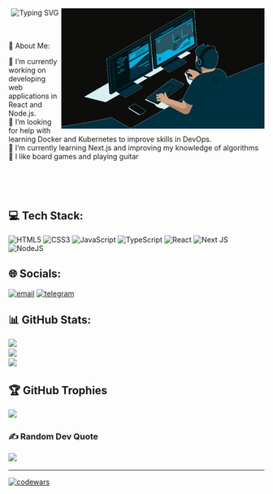 <div align="center"><img src="https://readme-typing-svg.herokuapp.com?font=Fira+Code&size=20&duration=3500&pause=1000&color=00fc00&multiline=true&width=450&height=60&lines=Hi%2C+I%E2%80%99m+Ruslan+Yarmukhametov;And+I%60m+a+FrontEnd+Developer" alt="Typing SVG" />
<img align="right" alt="Coding" width="400" src="./images/coding.gif"></div>

<br>
<br>

💫 About Me:

🔭 I’m currently working on developing web applications in React and Node.js.<br>🤝 I’m looking for help with learning Docker and Kubernetes to improve skills in DevOps.<br>🌱 I’m currently learning Next.js and improving my knowledge of algorithms<br>🎸 I like board games and playing guitar<br>

<br>
<br>
<br>

## 💻 Tech Stack:
![HTML5](https://img.shields.io/badge/html5-%23E34F26.svg?style=for-the-badge&logo=html5&logoColor=white)
![CSS3](https://img.shields.io/badge/css3-%231572B6.svg?style=for-the-badge&logo=css3&logoColor=white)
![JavaScript](https://img.shields.io/badge/javascript-%23323330.svg?style=for-the-badge&logo=javascript&logoColor=%23F7DF1E)
![TypeScript](https://img.shields.io/badge/typescript-%23007ACC.svg?style=for-the-badge&logo=typescript&logoColor=white)
![React](https://img.shields.io/badge/react-%2320232a.svg?style=for-the-badge&logo=react&logoColor=%2361DAFB)
![Next JS](https://img.shields.io/badge/Next-black?style=for-the-badge&logo=next.js&logoColor=white)
![NodeJS](https://img.shields.io/badge/node.js-6DA55F?style=for-the-badge&logo=node.js&logoColor=white)

## 🌐 Socials:
[![email](https://img.shields.io/badge/Email-D14836?logo=gmail&logoColor=white)](mailto:ruslan.yar-v@yandex.ru)
[![telegram](https://img.shields.io/badge/Telegram-18A3E6?logo=telegram&logoColor=white)](https://t.me/ruslan_yar)

## 📊 GitHub Stats:
![](https://github-readme-stats.vercel.app/api?username=ruslanyar&theme=tokyonight&hide_border=false&include_all_commits=true&count_private=true)<br/>
![](https://github-readme-streak-stats.herokuapp.com/?user=ruslanyar&theme=tokyonight&hide_border=false)<br/>
![](https://github-readme-stats.vercel.app/api/top-langs/?username=ruslanyar&theme=tokyonight&hide_border=false&include_all_commits=true&count_private=true&layout=compact)

## 🏆 GitHub Trophies
![](https://github-profile-trophy.vercel.app/?username=ruslanyar&theme=tokyonight&no-frame=false&no-bg=true&margin-w=4)

### ✍️ Random Dev Quote
![](https://quotes-github-readme.vercel.app/api?type=horizontal&theme=radical)

---

[![codewars](https://www.codewars.com/users/ruslanyar/badges/small)](https://www.codewars.com/users/ruslanyar)
